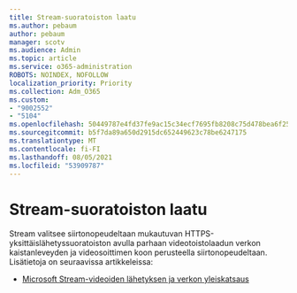 ```yaml
---
title: Stream-suoratoiston laatu
ms.author: pebaum
author: pebaum
manager: scotv
ms.audience: Admin
ms.topic: article
ms.service: o365-administration
ROBOTS: NOINDEX, NOFOLLOW
localization_priority: Priority
ms.collection: Adm_O365
ms.custom:
- "9002552"
- "5104"
ms.openlocfilehash: 50449787e4fd37fe9ac15c34ecf7695fb8208c75d478bea6f25af3787063083b
ms.sourcegitcommit: b5f7da89a650d2915dc652449623c78be6247175
ms.translationtype: MT
ms.contentlocale: fi-FI
ms.lasthandoff: 08/05/2021
ms.locfileid: "53909787"
---
```

# <a name="stream-quality"></a>Stream-suoratoiston laatu

Stream valitsee siirtonopeudeltaan mukautuvan HTTPS-yksittäislähetyssuoratoiston avulla parhaan videotoistolaadun verkon kaistanleveyden ja videosoittimen koon perusteella siirtonopeudeltaan. Lisätietoja on seuraavissa artikkeleissa:

- [Microsoft Stream-videoiden lähetyksen ja verkon yleiskatsaus](https://docs.microsoft.com/stream/network-overview)
